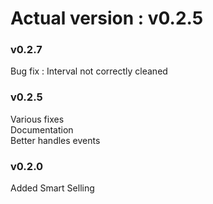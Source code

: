 # Actual version : v0.2.5

### v0.2.7
Bug fix : Interval not correctly cleaned

### v0.2.5
Various fixes  
Documentation  
Better handles events

### v0.2.0
Added Smart Selling
